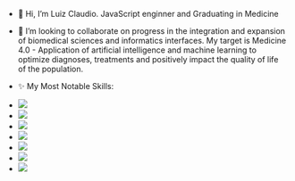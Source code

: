 - 👋 Hi, I’m Luiz Claudio. JavaScript enginner and Graduating in Medicine
- 💞️ I’m looking to collaborate on progress in the integration and expansion of biomedical sciences and informatics interfaces. My target is Medicine 4.0 - Application of artificial intelligence and machine learning to optimize diagnoses, treatments and positively impact the quality of life of the population.

-  ✨ My Most Notable Skills:
 
- <img src="https://img.shields.io/badge/JavaScript-323330?style=for-the-badge&logo=javascript&logoColor=F7DF1E" />
- <img src="https://img.shields.io/badge/Node.js-43853D?style=for-the-badge&logo=node.js&logoColor=white" />
- <img src="https://img.shields.io/badge/React-20232A?style=for-the-badge&logo=react&logoColor=61DAFB" />
- <img src="https://img.shields.io/badge/React_Native-20232A?style=for-the-badge&logo=react&logoColor=61DAFB" />
- <img src="https://img.shields.io/badge/MySQL-00000F?style=for-the-badge&logo=mysql&logoColor=white" />
- <img src="https://img.shields.io/badge/Amazon_AWS-232F3E?style=for-the-badge&logo=amazon-aws&logoColor=white" />
- <img src="https://img.shields.io/badge/Docker-2496ED?style=for-the-badge&logo=docker&logoColor=white" />


<!---
LuiArruda99/LuiArruda99 is a ✨ special ✨ repository because its `README.md` (this file) appears on your GitHub profile.
You can click the Preview link to take a look at your changes.
--->
